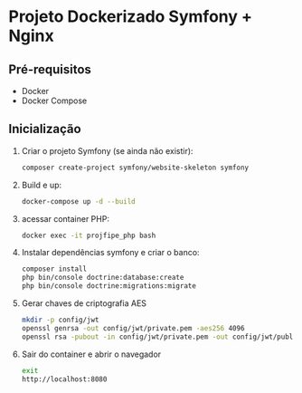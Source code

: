 # Projeto Dockerizado Symfony + Nginx

## Pré-requisitos

- Docker
- Docker Compose

## Inicialização

1. Criar o projeto Symfony (se ainda não existir):

    ```bash
    composer create-project symfony/website-skeleton symfony
    ```

2. Build e up:

    ```bash
    docker-compose up -d --build
    ```

3. acessar container PHP:

    ```bash
    docker exec -it projfipe_php bash
    ```

4. Instalar dependências symfony e criar o banco:

    ```bash
    composer install
    php bin/console doctrine:database:create
    php bin/console doctrine:migrations:migrate
    ```

5. Gerar chaves de criptografia AES

    ```bash
    mkdir -p config/jwt
    openssl genrsa -out config/jwt/private.pem -aes256 4096
    openssl rsa -pubout -in config/jwt/private.pem -out config/jwt/public.pem
    ```

6. Sair do container e abrir o navegador

    ```bash
    exit
    http://localhost:8080
    ```
